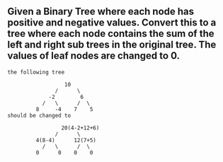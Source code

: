 ## Given a Binary Tree where each node has positive and negative values. Convert this to a tree where each node contains the sum of the left and right sub trees in the original tree. The values of leaf nodes are changed to 0.
```
the following tree

                  10
               /      \
             -2        6
           /   \      /  \ 
         8     -4    7    5
should be changed to

                 20(4-2+12+6)
               /      \
         4(8-4)      12(7+5)
           /   \      /  \ 
         0      0    0    0
```
